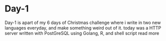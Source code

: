 # Day-1
Day-1 is apart of my 6 days of Christmas challenge where i write in two new languages everyday, and make something weird out of it. today was a HTTP server written with PostGreSQL using Golang, R, and shell script  read more
